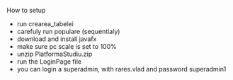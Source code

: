 How to setup
  - run crearea_tabelei
  - carefuly run populare (sequentialy)
  - download and install javafx
  - make sure pc scale is set to 100%
  - unzip PlatformaStudiu.zip
  - run the LoginPage file
  - you can login a superadmin, with rares.vlad and password superadmin1
